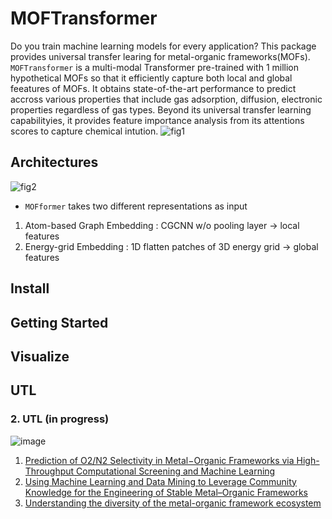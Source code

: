 # MOFTransformer

 Do you train machine learning models for every application? This package provides universal transfer learing for metal-organic frameworks(MOFs). `MOFTransformer` is a multi-modal Transformer pre-trained with 1 million hypothetical MOFs so that it efficiently capture both local and global feeatures of MOFs. It obtains state-of-the-art performance to predict accross various properties that include gas adsorption, diffusion, electronic properties regardless of gas types. Beyond its universal transfer learning capabilityies, it provides feature importance analysis from its attentions scores to capture chemical intution.
![fig1](https://user-images.githubusercontent.com/64190846/167797065-1a104b35-a949-4775-93d4-c7310d90afbb.jpg)

## Architectures
![fig2](https://user-images.githubusercontent.com/64190846/167792454-32ea32ad-29ba-4230-a15d-7e51c3ce8412.jpg)
- `MOFformer` takes two different representations as input
1) Atom-based Graph Embedding : CGCNN w/o pooling layer -> local features
2) Energy-grid Embedding : 1D flatten patches of 3D energy grid -> global features

## Install

## Getting Started

## Visualize

## UTL


### 2. UTL (in progress)

![image](https://user-images.githubusercontent.com/64190846/171344412-c43cbf12-adc3-41ab-86ef-f4d65ea35765.png)

1. [Prediction of O2/N2 Selectivity in Metal−Organic Frameworks via High-Throughput Computational Screening and Machine Learning](https://pubs.acs.org/doi/abs/10.1021/acsami.1c18521)
2. [Using Machine Learning and Data Mining to Leverage Community Knowledge for the Engineering of Stable Metal–Organic Frameworks](https://pubs.acs.org/doi/10.1021/jacs.1c07217)
3. [Understanding the diversity of the metal-organic framework ecosystem](https://www.nature.com/articles/s41467-020-17755-8)
